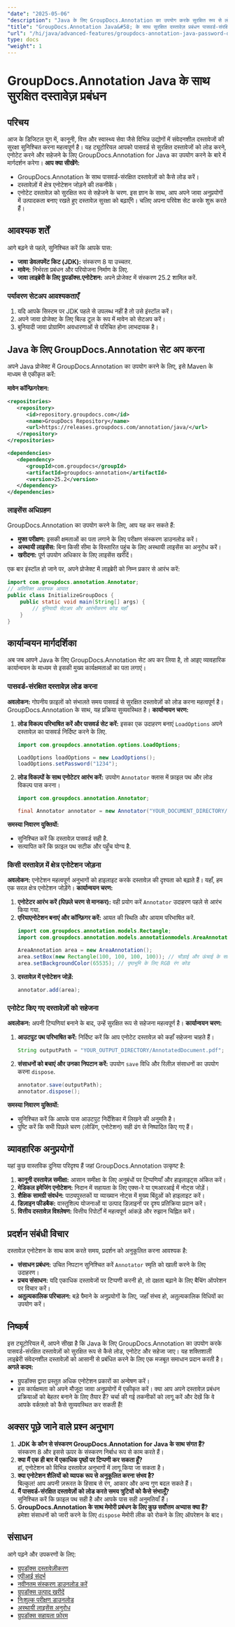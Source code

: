 ```yaml
---
"date": "2025-05-06"
"description": "Java के लिए GroupDocs.Annotation का उपयोग करके सुरक्षित रूप से लोड, एनोटेट और पासवर्ड-संरक्षित दस्तावेज़ों को सहेजना सीखें। अपने Java अनुप्रयोगों में दस्तावेज़ सुरक्षा बढ़ाएँ।"
"title": "GroupDocs.Annotation Java&#58; के साथ सुरक्षित दस्तावेज़ प्रबंधन पासवर्ड-संरक्षित दस्तावेज़ लोड और एनोटेट करें"
"url": "/hi/java/advanced-features/groupdocs-annotation-java-password-documents/"
type: docs
"weight": 1
---
```


# GroupDocs.Annotation Java के साथ सुरक्षित दस्तावेज़ प्रबंधन
## परिचय
आज के डिजिटल युग में, कानूनी, वित्त और स्वास्थ्य सेवा जैसे विभिन्न उद्योगों में संवेदनशील दस्तावेजों की सुरक्षा सुनिश्चित करना महत्वपूर्ण है। यह ट्यूटोरियल आपको पासवर्ड से सुरक्षित दस्तावेजों को लोड करने, एनोटेट करने और सहेजने के लिए GroupDocs.Annotation for Java का उपयोग करने के बारे में मार्गदर्शन करेगा।
**आप क्या सीखेंगे:**
- GroupDocs.Annotation के साथ पासवर्ड-संरक्षित दस्तावेज़ों को कैसे लोड करें।
- दस्तावेज़ों में क्षेत्र एनोटेशन जोड़ने की तकनीकें।
- एनोटेट दस्तावेज़ को सुरक्षित रूप से सहेजने के चरण.
इस ज्ञान के साथ, आप अपने जावा अनुप्रयोगों में उत्पादकता बनाए रखते हुए दस्तावेज़ सुरक्षा को बढ़ाएँगे। चलिए अपना परिवेश सेट करके शुरू करते हैं।

## आवश्यक शर्तें
आगे बढ़ने से पहले, सुनिश्चित करें कि आपके पास:
- **जावा डेवलपमेंट किट (JDK):** संस्करण 8 या उच्चतर.
- **मावेन:** निर्भरता प्रबंधन और परियोजना निर्माण के लिए.
- **जावा लाइब्रेरी के लिए ग्रुपडॉक्स.एनोटेशन:** अपने प्रोजेक्ट में संस्करण 25.2 शामिल करें.

### पर्यावरण सेटअप आवश्यकताएँ
1. यदि आपके सिस्टम पर JDK पहले से उपलब्ध नहीं है तो उसे इंस्टॉल करें।
2. अपने जावा प्रोजेक्ट के लिए बिल्ड टूल के रूप में मावेन को सेटअप करें।
3. बुनियादी जावा प्रोग्रामिंग अवधारणाओं से परिचित होना लाभदायक है।

## Java के लिए GroupDocs.Annotation सेट अप करना
अपने Java प्रोजेक्ट में GroupDocs.Annotation का उपयोग करने के लिए, इसे Maven के माध्यम से एकीकृत करें:

**मावेन कॉन्फ़िगरेशन:**
```xml
<repositories>
   <repository>
      <id>repository.groupdocs.com</id>
      <name>GroupDocs Repository</name>
      <url>https://releases.groupdocs.com/annotation/java/</url>
   </repository>
</repositories>

<dependencies>
   <dependency>
      <groupId>com.groupdocs</groupId>
      <artifactId>groupdocs-annotation</artifactId>
      <version>25.2</version>
   </dependency>
</dependencies>
```
### लाइसेंस अधिग्रहण
GroupDocs.Annotation का उपयोग करने के लिए, आप यह कर सकते हैं:
- **मुफ्त परीक्षण:** इसकी क्षमताओं का पता लगाने के लिए परीक्षण संस्करण डाउनलोड करें।
- **अस्थायी लाइसेंस:** बिना किसी सीमा के विस्तारित पहुंच के लिए अस्थायी लाइसेंस का अनुरोध करें।
- **खरीदना:** पूर्ण उपयोग अधिकार के लिए लाइसेंस खरीदें।

एक बार इंस्टॉल हो जाने पर, अपने प्रोजेक्ट में लाइब्रेरी को निम्न प्रकार से आरंभ करें:
```java
import com.groupdocs.annotation.Annotator;
// अतिरिक्त आवश्यक आयात
public class InitializeGroupDocs {
    public static void main(String[] args) {
        // बुनियादी सेटअप और आरंभीकरण कोड यहाँ
    }
}
```
## कार्यान्वयन मार्गदर्शिका
अब जब आपने Java के लिए GroupDocs.Annotation सेट अप कर लिया है, तो आइए व्यावहारिक कार्यान्वयन के माध्यम से इसकी मुख्य कार्यक्षमताओं का पता लगाएं।
### पासवर्ड-संरक्षित दस्तावेज़ लोड करना
**अवलोकन:**
गोपनीय फ़ाइलों को संभालते समय पासवर्ड से सुरक्षित दस्तावेज़ों को लोड करना महत्वपूर्ण है। GroupDocs.Annotation के साथ, यह प्रक्रिया सुव्यवस्थित है।
**कार्यान्वयन चरण:**
1. **लोड विकल्प परिभाषित करें और पासवर्ड सेट करें:**
   इसका एक उदाहरण बनाएं `LoadOptions` अपने दस्तावेज़ का पासवर्ड निर्दिष्ट करने के लिए.
   ```java
   import com.groupdocs.annotation.options.LoadOptions;

   LoadOptions loadOptions = new LoadOptions();
   loadOptions.setPassword("1234");
   ```
2. **लोड विकल्पों के साथ एनोटेटर आरंभ करें:**
   उपयोग `Annotator` क्लास में फ़ाइल पथ और लोड विकल्प पास करना।
   ```java
   import com.groupdocs.annotation.Annotator;

   final Annotator annotator = new Annotator("YOUR_DOCUMENT_DIRECTORY/InputProtected.pdf", loadOptions);
   ```
**समस्या निवारण युक्तियों:**
- सुनिश्चित करें कि दस्तावेज़ पासवर्ड सही है.
- सत्यापित करें कि फ़ाइल पथ सटीक और पहुँच योग्य है.
### किसी दस्तावेज़ में क्षेत्र एनोटेशन जोड़ना
**अवलोकन:**
एनोटेशन महत्वपूर्ण अनुभागों को हाइलाइट करके दस्तावेज़ की दृश्यता को बढ़ाते हैं। यहाँ, हम एक सरल क्षेत्र एनोटेशन जोड़ेंगे।
**कार्यान्वयन चरण:**
1. **एनोटेटर आरंभ करें (पिछले चरण से मानकर):**
   वही प्रयोग करें `Annotator` उदाहरण पहले से आरंभ किया गया.
2. **एरियाएनोटेशन बनाएं और कॉन्फ़िगर करें:**
   आयत की स्थिति और आयाम परिभाषित करें.
   ```java
   import com.groupdocs.annotation.models.Rectangle;
   import com.groupdocs.annotation.models.annotationmodels.AreaAnnotation;

   AreaAnnotation area = new AreaAnnotation();
   area.setBox(new Rectangle(100, 100, 100, 100)); // चौड़ाई और ऊंचाई के साथ x, y निर्देशांक
   area.setBackgroundColor(65535); // पृष्ठभूमि के लिए RGB रंग कोड
   ```
3. **दस्तावेज़ में एनोटेशन जोड़ें:**
   ```java
   annotator.add(area);
   ```
### एनोटेट किए गए दस्तावेज़ों को सहेजना
**अवलोकन:**
अपनी टिप्पणियां बनाने के बाद, उन्हें सुरक्षित रूप से सहेजना महत्वपूर्ण है।
**कार्यान्वयन चरण:**
1. **आउटपुट पथ परिभाषित करें:**
   निर्दिष्ट करें कि आप एनोटेट दस्तावेज़ को कहाँ सहेजना चाहते हैं।
   ```java
   String outputPath = "YOUR_OUTPUT_DIRECTORY/AnnotatedDocument.pdf";
   ```
2. **संसाधनों को बचाएं और उनका निपटान करें:**
   उपयोग `save` विधि और रिलीज़ संसाधनों का उपयोग करना `dispose`.
   ```java
   annotator.save(outputPath);
   annotator.dispose();
   ```
**समस्या निवारण युक्तियों:**
- सुनिश्चित करें कि आपके पास आउटपुट निर्देशिका में लिखने की अनुमति है।
- पुष्टि करें कि सभी पिछले चरण (लोडिंग, एनोटेशन) सही ढंग से निष्पादित किए गए हैं।
## व्यावहारिक अनुप्रयोगों
यहां कुछ वास्तविक दुनिया परिदृश्य हैं जहां GroupDocs.Annotation उत्कृष्ट है:
1. **कानूनी दस्तावेज़ समीक्षा:** आसान समीक्षा के लिए अनुबंधों पर टिप्पणियाँ और हाइलाइट्स अंकित करें।
2. **मेडिकल इमेजिंग एनोटेशन:** निदान में सहायता के लिए एक्स-रे या एमआरआई में नोट्स जोड़ें।
3. **शैक्षिक सामग्री संवर्धन:** पाठ्यपुस्तकों या व्याख्यान नोट्स में मुख्य बिंदुओं को हाइलाइट करें।
4. **डिज़ाइन फीडबैक:** वास्तुशिल्प योजनाओं या उत्पाद डिज़ाइनों पर दृश्य प्रतिक्रिया प्रदान करें।
5. **वित्तीय दस्तावेज़ विश्लेषण:** वित्तीय रिपोर्टों में महत्वपूर्ण आंकड़े और रुझान चिह्नित करें।
## प्रदर्शन संबंधी विचार
दस्तावेज़ एनोटेशन के साथ काम करते समय, प्रदर्शन को अनुकूलित करना आवश्यक है:
- **संसाधन प्रबंधन:** उचित निपटान सुनिश्चित करें `Annotator` स्मृति को खाली करने के लिए उदाहरण।
- **प्रचय संसाधन:** यदि एकाधिक दस्तावेजों पर टिप्पणी करनी हो, तो दक्षता बढ़ाने के लिए बैचिंग ऑपरेशन पर विचार करें।
- **अतुल्यकालिक परिचालन:** बड़े पैमाने के अनुप्रयोगों के लिए, जहाँ संभव हो, अतुल्यकालिक विधियों का उपयोग करें।
## निष्कर्ष
इस ट्यूटोरियल में, आपने सीखा है कि Java के लिए GroupDocs.Annotation का उपयोग करके पासवर्ड-संरक्षित दस्तावेज़ों को सुरक्षित रूप से कैसे लोड, एनोटेट और सहेजा जाए। यह शक्तिशाली लाइब्रेरी संवेदनशील दस्तावेज़ों को आसानी से प्रबंधित करने के लिए एक मजबूत समाधान प्रदान करती है।
**अगले कदम:**
- ग्रुपडॉक्स द्वारा प्रस्तुत अधिक एनोटेशन प्रकारों का अन्वेषण करें।
- इस कार्यक्षमता को अपने मौजूदा जावा अनुप्रयोगों में एकीकृत करें।
क्या आप अपने दस्तावेज़ प्रबंधन प्रक्रियाओं को बेहतर बनाने के लिए तैयार हैं? चर्चा की गई तकनीकों को लागू करें और देखें कि वे आपके वर्कफ़्लो को कैसे सुव्यवस्थित कर सकती हैं!
## अक्सर पूछे जाने वाले प्रश्न अनुभाग
1. **JDK के कौन से संस्करण GroupDocs.Annotation for Java के साथ संगत हैं?**  
   संस्करण 8 और इससे ऊपर के संस्करण निर्बाध रूप से काम करते हैं।
2. **क्या मैं एक ही बार में एकाधिक पृष्ठों पर टिप्पणी कर सकता हूँ?**  
   हां, एनोटेशन को विभिन्न दस्तावेज़ अनुभागों में लागू किया जा सकता है।
3. **क्या एनोटेशन शैलियों को व्यापक रूप से अनुकूलित करना संभव है?**  
   बिल्कुल! आप अपनी ज़रूरत के हिसाब से रंग, आकार और अन्य गुण बदल सकते हैं।
4. **मैं पासवर्ड-संरक्षित दस्तावेज़ों को लोड करते समय त्रुटियों को कैसे संभालूँ?**  
   सुनिश्चित करें कि फ़ाइल पथ सही है और आपके पास सही अनुमतियाँ हैं।
5. **GroupDocs.Annotation के साथ मेमोरी प्रबंधन के लिए कुछ सर्वोत्तम अभ्यास क्या हैं?**  
   हमेशा संसाधनों को जारी करने के लिए `dispose` मेमोरी लीक को रोकने के लिए ऑपरेशन के बाद।
## संसाधन
आगे पढ़ने और उपकरणों के लिए:
- [ग्रुपडॉक्स दस्तावेज़ीकरण](https://docs.groupdocs.com/annotation/java/)  
- [एपीआई संदर्भ](https://reference.groupdocs.com/annotation/java/)  
- [नवीनतम संस्करण डाउनलोड करें](https://releases.groupdocs.com/annotation/java/)  
- [ग्रुपडॉक्स उत्पाद खरीदें](https://purchase.groupdocs.com/buy)  
- [निःशुल्क परीक्षण डाउनलोड](https://releases.groupdocs.com/annotation/java/)  
- [अस्थायी लाइसेंस अनुरोध](https://purchase.groupdocs.com/temporary-license/)  
- [ग्रुपडॉक्स सहायता फ़ोरम](https://forum.groupdocs.com/c/annotation/)